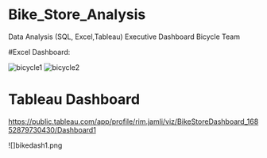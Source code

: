 # Bike_Store_Analysis
Data Analysis  (SQL, Excel,Tableau) Executive Dashboard Bicycle Team


#Excel Dashboard:


![bicycle1](https://github.com/RimaJAMLI21/Bike_Store_Analysis/assets/128402053/7d7ad47c-54ef-4135-9a02-c633e16d9d9c)
![bicycle2](https://github.com/RimaJAMLI21/Bike_Store_Analysis/assets/128402053/0cd659ce-bf3e-4dec-b84a-72dbe76e4d44)


# Tableau Dashboard
https://public.tableau.com/app/profile/rim.jamli/viz/BikeStoreDashboard_16852879730430/Dashboard1



![]bikedash1.png
